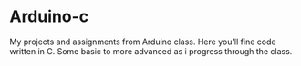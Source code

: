 # Arduino-c
My projects and assignments from Arduino class.
Here you'll fine code written in C. Some basic to more advanced as i progress through the class.
